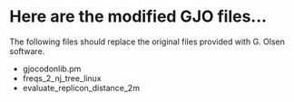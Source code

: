 # Here are the modified GJO files...
The following files should replace the original files provided with G. Olsen software.
- gjocodonlib.pm
- freqs_2_nj_tree_linux
- evaluate_replicon_distance_2m
